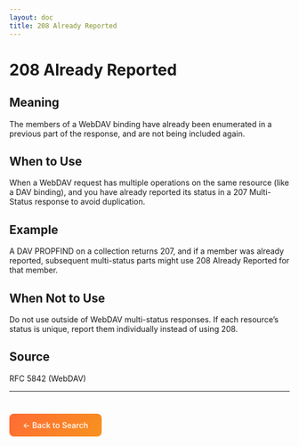 ```yaml
---
layout: doc
title: 208 Already Reported
---
```


# 208 Already Reported

## Meaning

The members of a WebDAV binding have already been enumerated in a previous part of the response, and are not being included again.

## When to Use

When a WebDAV request has multiple operations on the same resource (like a DAV binding), and you have already reported its status in a 207 Multi-Status response to avoid duplication.

## Example

A DAV PROPFIND on a collection returns 207, and if a member was already reported, subsequent multi-status parts might use 208 Already Reported for that member.

## When Not to Use

Do not use outside of WebDAV multi-status responses. If each resource’s status is unique, report them individually instead of using 208.

## Source

RFC 5842 (WebDAV)

---

<div style="margin-top: 40px;">
  <a href="/" style="display: inline-block; padding: 12px 24px; background: linear-gradient(135deg, #ff6b35, #f7931e); color: white; text-decoration: none; border-radius: 8px; font-weight: 500;">← Back to Search</a>
</div>
